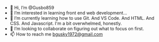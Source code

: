 - 👋 Hi, I’m @Gusbo859
- 👀 I’m interested in learning front end web development...
- 🌱 I’m currently learning how to use Git. And VS Code. And HTML. And CSS. And Javascript. I'm a bit overwhelmed, honestly.
- 💞️ I’m looking to collaborate on figuring out what to focus on first.
- 📫 How to reach me bgusky1972@gmail.com

<!---
Gusbo859/Gusbo859 is a ✨ special ✨ repository because its `README.md` (this file) appears on your GitHub profile.
You can click the Preview link to take a look at your changes.
--->
